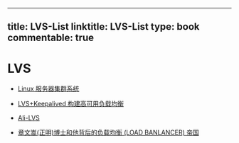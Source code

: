 
---
title: LVS-List
linktitle: LVS-List
type: book
commentable: true
---

# LVS

- [Linux 服务器集群系统](http://www.linuxvirtualserver.org/zh/lvs1.html)

- [LVS+Keepalived 构建高可用负载均衡](http://os.51cto.com/art/201202/317441.htm)

- [Ali-LVS](https://github.com/alibaba/LVS)

- [章文嵩(正明)博士和他背后的负载均衡 (LOAD BANLANCER) 帝国](https://yq.aliyun.com/articles/52752)

    
